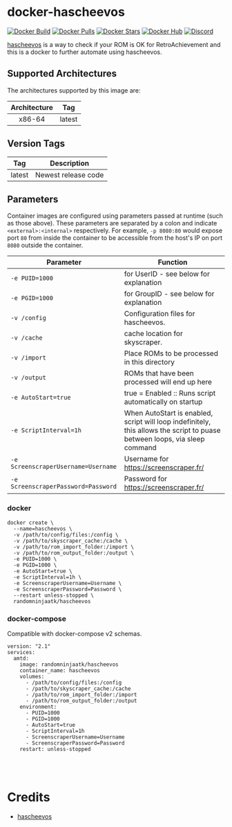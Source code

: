 # docker-hascheevos
[![Docker Build](https://img.shields.io/docker/cloud/automated/randomninjaatk/hascheevos?style=flat-square)](https://hub.docker.com/r/randomninjaatk/hascheevos)
[![Docker Pulls](https://img.shields.io/docker/pulls/randomninjaatk/hascheevos?style=flat-square)](https://hub.docker.com/r/randomninjaatk/hascheevos)
[![Docker Stars](https://img.shields.io/docker/stars/randomninjaatk/hascheevos?style=flat-square)](https://hub.docker.com/r/randomninjaatk/hascheevos)
[![Docker Hub](https://img.shields.io/badge/Open%20On-DockerHub-blue?style=flat-square)](https://hub.docker.com/r/randomninjaatk/hascheevos)
[![Discord](https://img.shields.io/discord/747100476775858276.svg?style=flat-square&label=Discord&logo=discord)](https://discord.gg/JumQXDc "realtime support / chat with the community." )

[hascheevos](https://github.com/meleu/hascheevos) is a way to check if your ROM is OK for RetroAchievement and this is a docker to further automate using hascheevos.

## Supported Architectures

The architectures supported by this image are:

| Architecture | Tag |
| :----: | --- |
| x86-64 | latest |

## Version Tags

| Tag | Description |
| :----: | --- |
| latest | Newest release code |

## Parameters

Container images are configured using parameters passed at runtime (such as those above). These parameters are separated by a colon and indicate `<external>:<internal>` respectively. For example, `-p 8080:80` would expose port `80` from inside the container to be accessible from the host's IP on port `8080` outside the container.

| Parameter | Function |
| --- | --- |
| `-e PUID=1000` | for UserID - see below for explanation |
| `-e PGID=1000` | for GroupID - see below for explanation |
| `-v /config` | Configuration files for hascheevos. |
| `-v /cache` | cache location for skyscraper. |
| `-v /import` | Place ROMs to be processed in this directory |
| `-v /output` | ROMs that have been processed will end up here |
| `-e AutoStart=true` | true = Enabled :: Runs script automatically on startup |
| `-e ScriptInterval=1h` | When AutoStart is enabled, script will loop indefinitely, this allows the script to puase between loops, via sleep command |
| `-e ScreenscraperUsername=Username` | Username for https://screenscraper.fr/ |
| `-e ScreenscraperPassword=Password` | Password for https://screenscraper.fr/ |

### docker

```
docker create \
  --name=hascheevos \
  -v /path/to/config/files:/config \
  -v /path/to/skyscraper_cache:/cache \
  -v /path/to/rom_import_folder:/import \
  -v /path/to/rom_output_folder:/output \
  -e PUID=1000 \
  -e PGID=1000 \
  -e AutoStart=true \
  -e ScriptInterval=1h \
  -e ScreenscraperUsername=Username \
  -e ScreenscraperPassword=Password \
  --restart unless-stopped \
  randomninjaatk/hascheevos 
```


### docker-compose

Compatible with docker-compose v2 schemas.

```
version: "2.1"
services:
  amtd:
    image: randomninjaatk/hascheevos 
    container_name: hascheevos
    volumes:
      - /path/to/config/files:/config
      - /path/to/skyscraper_cache:/cache
      - /path/to/rom_import_folder:/import
      - /path/to/rom_output_folder:/output
    environment:
      - PUID=1000
      - PGID=1000
      - AutoStart=true
      - ScriptInterval=1h
      - ScreenscraperUsername=Username
      - ScreenscraperPassword=Password
    restart: unless-stopped
```

<br />
<br />
  
 
# Credits
- [hascheevos](https://github.com/meleu/hascheevos)
